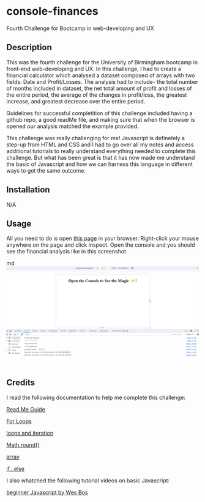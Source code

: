 # console-finances
Fourth Challenge for Bootcamp in web-developing and UX
## Description

This was the fourth challenge for the University of Birmingham bootcamp in front-end web-developing and UX. In this challenge, I had to create a financial calculator which analysed a dataset composed of arrays with two fields: Date and Profit/Losses. The analysis had to include- the total number of months included in dataset, the net total amount of profit and losses of the entire period, the average of the changes in profit/loss, the greatest increase, and greatest decrease over the entire period. 

Guidelines for successful completition of this challenge included having a github repo, a good readMe file, and making sure that when the browser is opened our analysis matched the example provided. 

This challenge was really challenging for me! Javascript is definetely a step-up from HTML and CSS and I had to go over all my notes and access additional tutorials to really understand everything needed to complete this challenge. But what has been great is that it has now made me understand the basic of Javascript and how we can harness this language in different ways to get the same outcome. 


## Installation

N/A

## Usage

 All you need to do is open [this page](https://chantalcassinijones.github.io/console-finances/) in your browser. Right-click your mouse anywhere on the page and click inspect. Open the console and you should see the financial analysis like in this screenshot

md
    ![Screenshot 1](./images/consolelogscreenshot.png)


    
## Credits

I read the following documentation to help me complete this challenge: 

[Read Me Guide](https://coding-boot-camp.github.io/full-stack/github/professional-readme-guide)

[For Loops](https://developer.mozilla.org/en-US/docs/Web/JavaScript/Reference/Statements/for...of)

[loops and iteration](https://developer.mozilla.org/en-US/docs/Web/JavaScript/Guide/Loops_and_iteration#for_statement/)

[Math.round()](https://developer.mozilla.org/en-US/docs/Web/JavaScript/Reference/Global_Objects/Math/round)

[array](https://developer.mozilla.org/en-US/docs/Web/JavaScript/Reference/Global_Objects/Array)

[if...else](https://developer.mozilla.org/en-US/docs/Web/JavaScript/Reference/Statements/if...else)

I also whatched the following tutorial videos on basic Javascript: 

[beginner Javascript by Wes Bos](https://courses.wesbos.com/account)


